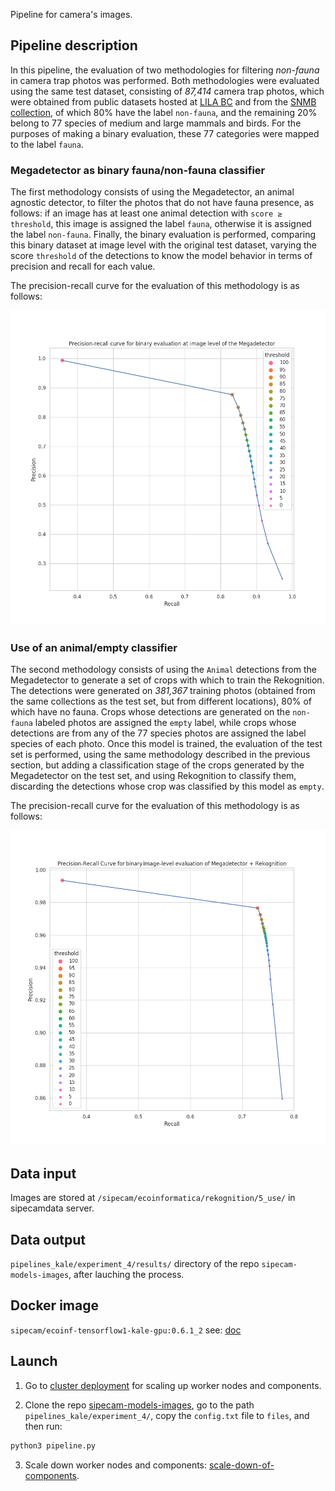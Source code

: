 Pipeline for camera's images.

## Pipeline description

In this pipeline, the evaluation of two methodologies for filtering *non-fauna* in camera trap photos was performed. Both methodologies were evaluated using the same test dataset, consisting of *87,414* camera trap photos, which were obtained from public datasets hosted at [LILA BC](https://lila.science/datasets) and from the [SNMB collection](http://www.conabio.gob.mx/snmb_files/conabio_ml_collections/images/), of which 80% have the label `non-fauna`, and the remaining 20% belong to 77 species of medium and large mammals and birds. For the purposes of making a binary evaluation, these 77 categories were mapped to the label `fauna`.

### Megadetector as binary fauna/non-fauna classifier
The first methodology consists of using the Megadetector, an animal agnostic detector, to filter the photos that do not have fauna presence, as follows: if an image has at least one animal detection with `score ≥ threshold`, this image is assigned the label `fauna`, otherwise it is assigned the label `non-fauna`. Finally, the binary evaluation is performed, comparing this binary dataset at image level with the original test dataset, varying the score `threshold` of the detections to know the model behavior in terms of precision and recall for each value.

The precision-recall curve for the evaluation of this methodology is as follows:

![plot](../assets/exp_4-evals-prc_megadet.png)

### Use of an animal/empty classifier
The second methodology consists of using the `Animal` detections from the Megadetector to generate a set of crops with which to train the Rekognition. The detections were generated on *381,367* training photos (obtained from the same collections as the test set, but from different locations), 80% of which have no fauna. Crops whose detections are generated on the `non-fauna` labeled photos are assigned the `empty` label, while crops whose detections are from any of the 77 species photos are assigned the label species of each photo.
Once this model is trained, the evaluation of the test set is performed, using the same methodology described in the previous section, but adding a classification stage of the crops generated by the Megadetector on the test set, and using Rekognition to classify them, discarding the detections whose crop was classified by this model as `empty`.

The precision-recall curve for the evaluation of this methodology is as follows:

![plot](../assets/exp_4-evals-prc_megadet_rekog.png)

## Data input

Images are stored at `/sipecam/ecoinformatica/rekognition/5_use/` in sipecamdata server.

## Data output

`pipelines_kale/experiment_4/results/` directory of the repo `sipecam-models-images`, after lauching the process.

## Docker image 

`sipecam/ecoinf-tensorflow1-kale-gpu:0.6.1_2` see: [doc](https://github.com/CONABIO/kube_sipecam/tree/master/dockerfiles/ecoinf/gpu)

## Launch

1. Go to [cluster deployment](https://conabio.github.io/kube_sipecam/1.Deployment-of-Kubernetes-cluster-in-AWS.html#cluster-deployment) for scaling up worker nodes and components.

2. Clone the repo [sipecam-models-images](https://github.com/CONABIO/sipecam-models-images), go to the path `pipelines_kale/experiment_4/`, copy the `config.txt` file to `files`, and then run:
```bash
python3 pipeline.py
```

3. Scale down worker nodes and components: [scale-down-of-components](https://conabio.github.io/kube_sipecam/1.Deployment-of-Kubernetes-cluster-in-AWS.html#scale-down-of-components).

